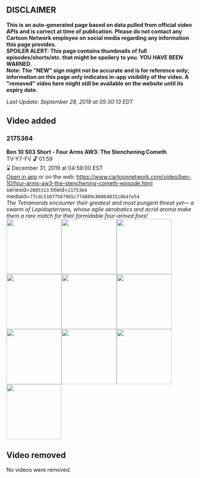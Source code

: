 ## DISCLAIMER
**This is an auto-generated page based on data pulled from official video APIs and is correct at time of publication. Please do not contact any Cartoon Network employee on social media regarding any information this page provides.**  
**SPOILER ALERT: This page contains thumbnails of full episodes/shorts/etc. that might be spoilery to you. YOU HAVE BEEN WARNED.**  
**Note: The "NEW" sign might not be accurate and is for reference only; information on this page only indicates in-app visibility of the video. A "removed" video here might still be available on the website until its expiry date.**  

_Last Update: September 28, 2019 at 05:30:13 EDT_
## Video added
### 2175364
**Ben 10 S03 Short - Four Arms AW3: The Stenchening Cometh**  
TV-Y7-FV 🔓 01:59  
⌛ December 31, 2019 at 04:59:00 EST  
[Open in app](https://tinyurl.com/y3u4mssz) or on the web: https://www.cartoonnetwork.com/video/ben-10/four-arms-aw3-the-stenchening-cometh-episode.html  
seriesid=`2085313` titleid=`2175364` mediaid=`77cdc510775879b5c774889c8606403518b4fe54`  
_The Tetramands encounter their greatest and most pungent threat yet— a swarm of Lepidopterrans, whose agile aerobatics and acrid aroma make them a rare match for their formidable four-armed foes!_  
<a href="https://s3.amazonaws.com/cartoonorchestrator/2175364_001_1280x720.jpg"><img src="https://s3.amazonaws.com/cartoonorchestrator/2175364_001_640x360.jpg" height="144px" /></a><a href="https://s3.amazonaws.com/cartoonorchestrator/2175364_002_1280x720.jpg"><img src="https://s3.amazonaws.com/cartoonorchestrator/2175364_002_640x360.jpg" height="144px" /></a><a href="https://s3.amazonaws.com/cartoonorchestrator/2175364_003_1280x720.jpg"><img src="https://s3.amazonaws.com/cartoonorchestrator/2175364_003_640x360.jpg" height="144px" /></a><a href="https://s3.amazonaws.com/cartoonorchestrator/2175364_004_1280x720.jpg"><img src="https://s3.amazonaws.com/cartoonorchestrator/2175364_004_640x360.jpg" height="144px" /></a><a href="https://s3.amazonaws.com/cartoonorchestrator/2175364_005_1280x720.jpg"><img src="https://s3.amazonaws.com/cartoonorchestrator/2175364_005_640x360.jpg" height="144px" /></a><a href="https://s3.amazonaws.com/cartoonorchestrator/2175364_006_1280x720.jpg"><img src="https://s3.amazonaws.com/cartoonorchestrator/2175364_006_640x360.jpg" height="144px" /></a><a href="https://s3.amazonaws.com/cartoonorchestrator/2175364_007_1280x720.jpg"><img src="https://s3.amazonaws.com/cartoonorchestrator/2175364_007_640x360.jpg" height="144px" /></a><a href="https://s3.amazonaws.com/cartoonorchestrator/2175364_008_1280x720.jpg"><img src="https://s3.amazonaws.com/cartoonorchestrator/2175364_008_640x360.jpg" height="144px" /></a><a href="https://s3.amazonaws.com/cartoonorchestrator/2175364_009_1280x720.jpg"><img src="https://s3.amazonaws.com/cartoonorchestrator/2175364_009_640x360.jpg" height="144px" /></a><a href="https://s3.amazonaws.com/cartoonorchestrator/2175364_010_1280x720.jpg"><img src="https://s3.amazonaws.com/cartoonorchestrator/2175364_010_640x360.jpg" height="144px" /></a>
## Video removed
No videos were removed.
